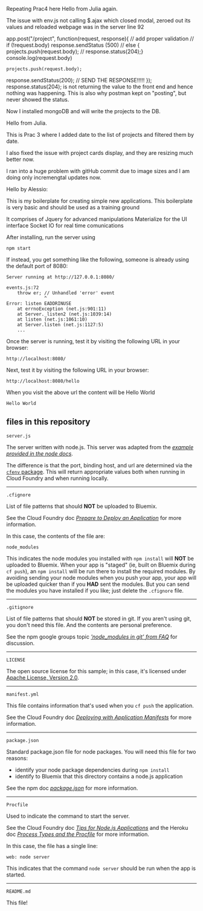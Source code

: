 Repeating Prac4 here
Hello from Julia again.

The issue with env.js not calling $.ajax which closed modal, zeroed out its values
and reloaded webpage was in the server line 92

app.post("/project", function(request, response){
// add proper validation
// if (!request.body) response.sendStatus (500)
// else { projects.push(request.body);
// response.status(204);}
console.log(request.body)

    projects.push(request.body);

response.sendStatus(200); // SEND THE RESPONSE!!!!!
});
response.status(204); is not returning the value to the front end
and hence nothing was happening. This is also why postman kept on "posting", but never showed the status.

Now I installed mongoDB and will write the projects to the DB.

Hello from Julia.

This is Prac 3 where I added date to the list of projects and
filtered them by date.

I also fixed the issue with project cards display, and they are resizing much better now.

I ran into a huge problem with gitHub commit due to image sizes and I am doing only incremengtal updates now.

Hello by Alessio:

This is my boilerplate for creating simple new applications.
This boilerplate is very basic and should be used as a training ground

It comprises of
Jquery for advanced manipulations
Materialize for the UI interface
Socket IO for real time comunications

After installing, run the server using

    npm start

If instead, you get something like the following, someone is already
using the default port of 8080:

    Server running at http://127.0.0.1:8080/

    events.js:72
        throw er; // Unhandled 'error' event
                  ^
    Error: listen EADDRINUSE
        at errnoException (net.js:901:11)
        at Server._listen2 (net.js:1039:14)
        at listen (net.js:1061:10)
        at Server.listen (net.js:1127:5)
        ...

Once the server is running, test it by visiting the following URL in your
browser:

    http://localhost:8080/

Next, test it by visiting the following URL in your
browser:

    http://localhost:8080/hello

When you visit the above url the content will be Hello World

    Hello World

## files in this repository

`server.js`

The server written with node.js. This server was adapted from the
_[example provided in the node docs](http://nodejs.org/api/synopsis.html)_.

The difference is that the port, binding host, and url are determined
via the [`cfenv` package](https://www.npmjs.org/package/cfenv). This will
return appropriate values both when running in Cloud Foundry and when running
locally.

---

`.cfignore`

List of file patterns that should **NOT** be uploaded to Bluemix.

See the Cloud Foundry doc
_[Prepare to Deploy an Application](http://docs.cloudfoundry.org/devguide/deploy-apps/prepare-to-deploy.html)_
for more information.

In this case, the contents of the file are:

    node_modules

This indicates the node modules you installed with `npm install` will **NOT** be
uploaded to Bluemix. When your app is "staged" (ie, built on Bluemix during
`cf push`), an
`npm install` will be run there to install the required modules. By avoiding
sending your node modules when you push your app, your app will be uploaded
quicker than
if you **HAD** sent the modules. But you can send the modules you have installed
if you like; just delete the `.cfignore` file.

---

`.gitignore`

List of file patterns that should **NOT** be stored in git. If you aren't using
git, you don't need this file. And the contents are personal preference.

See the npm google groups topic
_['node_modules in git' from FAQ](https://groups.google.com/forum/#!topic/npm-/8SRXhD6uMmk)_
for discussion.

---

`LICENSE`

The open source license for this sample; in this case, it's licensed under
[Apache License, Version 2.0](http://www.apache.org/licenses/LICENSE-2.0).

---

`manifest.yml`

This file contains information that's used when you `cf push` the application.

See the Cloud Foundry doc
_[Deploying with Application Manifests](http://docs.cloudfoundry.org/devguide/deploy-apps/manifest.html)_
for more information.

---

`package.json`

Standard package.json file for node packages. You will need this file for two
reasons:

- identify your node package dependencies during `npm install`
- identify to Bluemix that this directory contains a node.js application

See the npm doc
_[package.json](https://npmjs.org/doc/json.html)_
for more information.

---

`Procfile`

Used to indicate the command to start the server.

See the Cloud Foundry doc
_[Tips for Node.js Applications](http://docs.cloudfoundry.org/buildpacks/node/node-tips.html)_
and the Heroku doc
_[Process Types and the Procfile](https://devcenter.heroku.com/articles/procfile)_
for more information.

In this case, the file has a single line:

    web: node server

This indicates that the command `node server` should be run when the app is
started.

---

`README.md`

This file!
